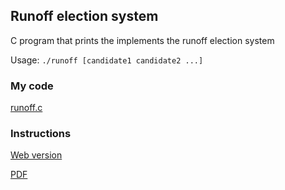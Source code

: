 ## Runoff election system
C program that prints the implements the runoff election system

Usage: `./runoff [candidate1 candidate2 ...]`

### My code
[runoff.c](/c/runoff/runoff.c)

### Instructions
[Web version](https://cs50.harvard.edu/x/2022/psets/3/runoff/)

[PDF](/c/runoff/instructions.pdf)
